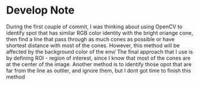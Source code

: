 # Develop Note  
During the first couple of commit, I was thinking about using OpenCV to identify spot that has similar RGB color identity with the bright oriange cone, then find a line that pass through as much cones as possible or have shortest distance with most of the cones. 
However, this method will be affected by the background color of the env/ 
The final approach that I use is by defining ROI - region of interest, since I know that most of the cones are at the center of the image. 
Another method is to identify those opot that are far from the line as outlier, and ignore them, but I dont got time to finish this method 
